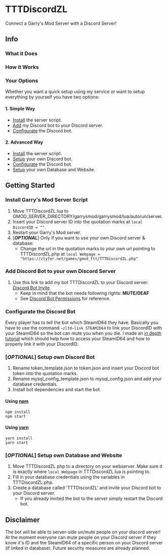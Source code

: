 # TTTDiscordZL
Connect a Garry's Mod Server with a Discord Server!
## Info
### What it Does
### How it Works
### Your Options
Whether you want a quick setup using my service or want to setup everything by yourself you have two options:
#### 1. Simple Way
 - [Install](#install-garrys-mod-server-script) the server script.
 - [Add](#add-discord-bot-to-your-own-discord-server) my Discord bot to your Discord server.
 - [Configurate](#configurate-the-discord-bot) the Discord bot.
#### 2. Advanced Way
 - [Install](#install-garrys-mod-server-script) the server script.
 - [Setup](#optional-setup-own-discord-bot) your own Discord bot.
 - [Configurate](#configurate-the-discord-bot) the Discord bot.
 - [Setup](#optional-setup-own-database-and-website) your own Database and Website.
## Getting Started
### Install Garry's Mod Server Script
 1. Move TTTDiscordZL.lua to GMOD_SERVER_DIRECTORY/garrysmod/garrysmod/lua/autorun/server.
 2. Insert your Discord server ID into the quotation marks at `local DiscordID = ""`.
 3. Restart your Garry's Mod server.
 4. [**_OPTIONAL_**] Only if you want to use your own Discord server & database:
    * Change the url in the quotation marks to your own url pointing to TTTDiscordZL.php at `local Webpage = "https://zlyfer.net/games/gmod_ttt/TTTDiscordZL.php"`
### Add Discord Bot to your own Discord Server
 1. Use this link to add my bot TTTDiscordZL to your Discord server: [Discord Bot Invite](https://discordapp.com/oauth2/authorize?client_id=424687518966087682&scope=bot&permissions=4194304)
    - Keep in mind that the bot needs following rights: **MUTE/DEAF**
    - See [Discord Bot Permissions](https://discordapp.com/developers/docs/topics/permissions) for reference.
### Configurate the Discord Bot
Every player has to tell the bot which SteamID64 they have.
Basically you have to use the command `~zltd~link STEAMID64` to link your DiscordID with your SteamID64 so the bot can mute you when you die.
I made an [in depth tutorial](IDLinkTutorial.md) which should help how to access your SteamID64 and how to properly link it with your DiscordID.
### [_OPTIONAL_] Setup own Discord Bot
 1. Rename token_template.json to token.json and insert your Discord bot token into the quotation marks.
 2. Rename mysql_config_template.json to mysql_config.json and add your database credentials.
 3. Install bot dependencies and start the bot
#### Using [npm](https://www.npmjs.com/)
```
npm install
npm start
```
#### Using [yarn](https://yarnpkg.com/)
```
yarn install
yarn start
```
### [_OPTIONAL_] Setup own Database and Website
 1. Move TTTDiscordZL.php to a directory on your webserver. Make sure it is exactly where `local Webpage` in TTTDiscordZL.lua is pointing to.
 2. Fill in your database credentials using the variables in TTTDiscordZL.php.
 3. Create a database called 'TTTDiscordZL' and invite your Discord bot to your Discord server.
    - If you already invited the bot to the server simply restart the Discord bot.
## Disclaimer
The bot will be able to server-side un/mute people on your discord server!
At the moment everyone can mute people on your Discord server if they know it's ID and the SteamID64 of a specific person on your Discord server (if linked in database).
Future security measures are already planned.
